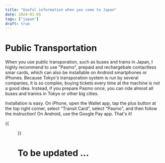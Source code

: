 ```yaml
---
title: "Useful information when you come to Japan"
date: 2024-01-05
tags: ["japan"]
draft: true
---
```


# Public Transportation

When you use public transporation, such as buses and trains in Japan, I highly recommend to use "Pasmo", prepaid and rechargebale contactless smar cards, which can also be installable on Android smartphones or iPhones.
Because Tokyo's transporation system is run by several companies, it is so complex; buying tickets every time at the machine is not a good idea.
Instead, if you prepare Pasmo once, you can ride almost all buses and tranins in Tokyo or other big cities.

Installation is easy.
On iPhone, open the Wallet app, tap the plus button at the top right corner, select "Transit Card", select "Pasmo", and then follow the instruction!
On Android, use the Google Pay app.
That's it!

{{<figure src="pasmo.png" width="80%">}}

# To be updated ...